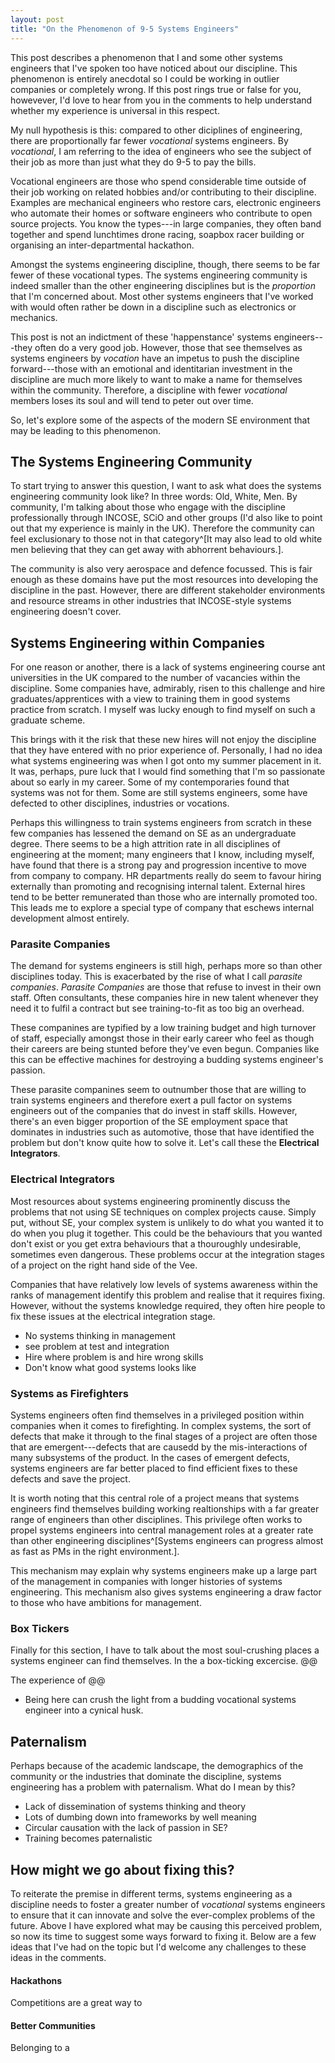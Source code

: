 ```yaml
---
layout: post
title: "On the Phenomenon of 9-5 Systems Engineers"
---
```


This post describes a phenomenon that I and some other systems engineers that I've spoken too have noticed about our discipline. This phenomenon is entirely anecdotal so I could be working in outlier companies or completely wrong. If this post rings true or false for you, howevever, I'd love to hear from you in the comments to help understand whether my experience is universal in this respect.

My null hypothesis is this: compared to other diciplines of engineering, there are proportionally far fewer *vocational* systems engineers. By *vocational*, I am referring to the idea of engineers who see the subject of their job as more than just what they do 9-5 to pay the bills.

Vocational engineers are those who  spend considerable time outside of their job working on related hobbies and/or contributing to their discipline. Examples are mechanical engineers who restore cars, electronic engineers who automate their homes or software engineers who contribute to open source projects. You know the types---in large companies, they often band together and spend lunchtimes drone racing, soapbox racer building or organising an inter-departmental hackathon. 

Amongst the systems engineering discipline, though, there seems to be far fewer of these vocational types. The systems engineering community is indeed smaller than the other engineering disciplines but is the *proportion* that I'm concerned about. Most other systems engineers that I've worked with would often rather be down in a discipline such as electronics or mechanics.

This post is not an indictment of these 'happenstance' systems engineers---they often do a very good job. However, those that see themselves as systems engineers by *vocation* have an impetus to push the discipline forward---those with an emotional and identitarian investment in the discipline are much more likely to want to make a name for themselves within the community. Therefore, a discipline with fewer *vocational* members loses its soul and will tend to peter out over time.

So, let's explore some of the aspects of the modern SE environment that may be leading to this phenomenon.

The Systems Engineering Community
---------------------------------

To start trying to answer this question, I want to ask what does the systems engineering community look like? In three words: Old, White, Men. By community, I'm talking about those who engage with the discipline professionally through INCOSE, SCiO and other groups (I'd also like to point out that my experience is mainly in the UK). Therefore the community can feel exclusionary to those not in that category^[It may also lead to old white men believing that they can get away with abhorrent behaviours.].

The community is also very aerospace and defence focussed. This is fair enough as these domains have put the most resources into developing the discipline in the past. However, there are different stakeholder environments and resource streams in other industries that INCOSE-style systems engineering doesn't cover.

Systems Engineering within Companies
------------------------------------

For one reason or another, there is a lack of systems engineering course ant universities in the UK compared to the number of vacancies within the discipline. Some companies have, admirably, risen to this challenge and hire graduates/apprentices with a view to training them in good systems practice from scratch. I myself was lucky enough to find myself on such a graduate scheme.

This brings with it the risk that these new hires will not enjoy the discipline that they have entered with no prior experience of. Personally, I had no idea what systems engineering was when I got onto my summer placement in it. It was, perhaps, pure luck that I would find something that I'm so passionate about so early in my career. Some of my contemporaries found that systems was not for them. Some are still systems engineers, some have defected to other disciplines, industries or vocations.

Perhaps this willingness to train systems engineers from scratch in these few companies has lessened the demand on SE as an undergraduate degree. There seems to be a high attrition rate in all disciplines of engineering at the moment; many engineers that I know, including myself, have found that there is a strong pay and progression incentive to move from company to company. HR departments really do seem to favour hiring externally than promoting and recognising internal talent. External hires tend to be better remunerated than those who are internally promoted too. This leads me to explore a special type of company that eschews internal development almost entirely.

### Parasite Companies

The demand for systems engineers is still high, perhaps more so than other disciplines today. This is exacerbated by the rise of what I call *parasite companies*. *Parasite Companies* are those that refuse to invest in their own staff. Often consultants, these companies hire in new talent whenever they need it to fulfil a contract but see training-to-fit as too big an overhead. 

These companines are typified by a low training budget and high turnover of staff, especially amongst those in their early career who feel as though their careers are being stunted before they've even begun. Companies like this can be effective machines for destroying a budding systems engineer's passion.

These parasite companines seem to outnumber those that are willing to train systems engineers and therefore exert a pull factor on systems engineers out of the companies that do invest in staff skills. However, there's an even bigger proportion of the SE employment space that dominates in industries such as automotive, those that have identified the problem but don't know quite how to solve it. Let's call these the **Electrical Integrators**. 

### Electrical Integrators

Most resources about systems engineering prominently discuss the problems that not using SE techniques on complex projects cause. Simply put, without SE, your complex system is unlikely to do what you wanted it to do when you plug it together. This could be the behaviours that you wanted don't exist or you get extra behaviours that a thouroughly undesirable, sometimes even dangerous. These problems occur at the integration stages of a project on the right hand side of the Vee.

Companies that have relatively low levels of systems awareness within the ranks of management identify this problem and realise that it requires fixing. However, without the systems knowledge required, they often hire people to fix these issues at the electrical integration stage.

- No systems thinking in management
- see problem at test and integration
- Hire where problem is and hire wrong skills
- Don't know what good systems looks like

### Systems as Firefighters

Systems engineers often find themselves in a privileged position within companies when it comes to firefighting. In complex systems, the sort of defects that make it through to the final stages of a project are often those that are emergent---defects that are causedd by the mis-interactions of many subsystems of the product. In the cases of emergent defects, systems engineers are far better placed to find efficient fixes to these defects and save the project.

It is worth noting that this central role of a project means that systems engineers find themselves building working realtionships with a far greater range of engineers than other disciplines. This privilege often works to propel systems engineers into central management roles at a greater rate than other engineering disciplines^[Systems engineers can progress almost as fast as PMs in the right environment.].

This mechanism may explain why systems engineers make up a large part of the management in companies with longer histories of systems engineering. This mechanism also gives systems engineering a draw factor to those who have ambitions for management.

### Box Tickers

Finally for this section, I have to talk about the most soul-crushing places a systems engineer can find themselves. In the a box-ticking excercise. @@

The experience of @@

- Being here can crush the light from a budding vocational systems engineer into a cynical husk.

Paternalism
-----------

Perhaps because of the academic landscape, the demographics of the community or the industries that dominate the discipline, systems engineering has a problem with paternalism. What do I mean by this? 

- Lack of dissemination of systems thinking and theory
- Lots of dumbing down into frameworks by well meaning 
- Circular causation with the lack of passion in SE?
- Training becomes paternalistic

How might we go about fixing this?
----------------------------------

To reiterate the premise in different terms, systems engineering as a discipline needs to foster a greater number of *vocational* systems engineers to ensure that it can innovate and solve the ever-complex problems of the future. Above I have explored what may be causing this perceived problem, so now its time to suggest some ways forward to fixing it. Below are a few ideas that I've had on the topic but I'd welcome any challenges to these ideas in the comments.

#### Hackathons

Competitions are a great way to 

#### Better Communities

Belonging to a
